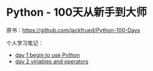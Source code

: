 # Python - 100天从新手到大师


原书：https://github.com/jackfrued/Python-100-Days

个人学习笔记：
* [day 1 begin to use Python](./day001-begin-to-use-Python.ipynb)
* [day 2 viriables and operators](./day002-viriables-and-operators.ipynb)
